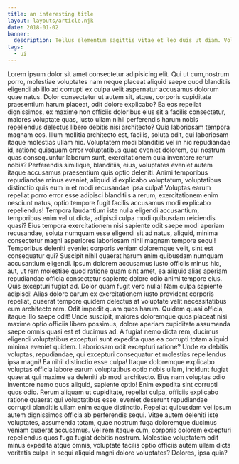 ```yaml
---
title: an interesting title
layout: layouts/article.njk
date: 2018-01-02
banner:
  description: Tellus elementum sagittis vitae et leo duis ut diam. Volutpat maecenas volutpat blandit aliquam etiam erat velit scelerisque in. Pellentesque diam volutpat commodo sed egestas egestas fringilla phasellus faucibus.
tags:
  - ui
---
```


Lorem ipsum dolor sit amet consectetur adipisicing elit. Qui ut cum,nostrum porro, molestiae voluptates nam neque placeat aliquid saepe quod blanditiis eligendi ab illo ad corrupti ex culpa velit aspernatur
accusamus dolorum quae natus. Dolor consectetur ut autem sit, atque,
corporis cupiditate praesentium harum placeat, odit dolore explicabo? Ea
eos repellat dignissimos, ex maxime non officiis doloribus eius sit a
facilis consectetur, maiores voluptate quas, iusto ullam nihil perferendis
harum nobis repellendus delectus libero debitis nisi architecto? Quia
laboriosam tempora magnam eos. Illum mollitia architecto est, facilis,
soluta odit, qui laboriosam itaque molestias ullam hic. Voluptatem modi
blanditiis vel in hic repudiandae id, ratione quisquam error voluptatibus
quae eveniet dolorem, qui nostrum quas consequuntur laborum sunt,
exercitationem quia inventore rerum nobis? Perferendis similique,
blanditiis, eius, voluptates eveniet autem itaque accusamus praesentium
quis optio deleniti. Animi temporibus repudiandae minus eveniet, aliquid
id explicabo voluptatum, voluptatibus distinctio quis eum in et modi
recusandae ipsa culpa! Voluptas earum repellat porro error esse adipisci
blanditiis a rerum, exercitationem enim nesciunt natus, optio tempore
fugit facilis accusamus modi explicabo repellendus! Tempora laudantium
iste nulla eligendi accusantium, temporibus enim vel ut dicta, adipisci
culpa modi quibusdam reiciendis quasi? Eius tempora exercitationem nisi
sapiente odit saepe modi aperiam recusandae, soluta numquam esse eligendi
sit ad natus, aliquid, minima consectetur magni asperiores laboriosam
nihil magnam tempore sequi! Temporibus deleniti eveniet corporis veniam
doloremque velit, sint est consequatur qui? Suscipit nihil quaerat harum
enim quibusdam numquam accusantium eligendi. Ipsum dolorem accusamus iusto
officiis minus hic, aut, ut rem molestiae quod ratione quam sint amet, ea
aliquid alias aperiam repudiandae officia consectetur sapiente dolore odio
animi tempore eius. Quis excepturi fugiat ad. Dolor quam fugit vero nulla!
Nam culpa sapiente adipisci! Alias dolore earum ex exercitationem iusto
provident corporis repellat, quaerat tempore quidem delectus at voluptate
velit necessitatibus eum architecto rem. Odit impedit quam quos harum.
Quidem quasi officia, itaque illo saepe odit! Unde suscipit, maiores
doloremque quos placeat nisi maxime optio officiis libero possimus, dolore
aperiam cupiditate assumenda saepe omnis quasi est et ducimus ad. A fugiat
nemo dicta rem, ducimus eligendi voluptatibus excepturi sunt expedita quas
ea corrupti totam aliquid minima eveniet quidem. Laboriosam odit excepturi
ratione? Unde ex debitis voluptas, repudiandae, qui excepturi consequatur
et molestias repellendus ipsa magni! Ea nihil distinctio esse culpa!
Itaque doloremque explicabo voluptas officia labore earum voluptatibus
optio nobis ullam, incidunt fugiat quaerat qui maxime ea deleniti ab modi
architecto. Eius nam voluptas odio inventore nemo quos aliquid, sapiente
optio! Enim expedita sint corrupti quos odio. Rerum aliquam ut cupiditate,
repellat culpa, officiis explicabo ratione quaerat qui voluptatibus esse,
eveniet deserunt repudiandae corrupti blanditiis ullam enim eaque
distinctio. Repellat quibusdam vel ipsum autem dignissimos officia ab
perferendis sequi. Vitae autem deleniti iste voluptates, assumenda totam,
quae nostrum fuga doloremque ducimus veniam quaerat accusamus. Vel rem
itaque cum, corporis dolorem excepturi repellendus quos fuga fugiat
debitis nostrum. Molestiae voluptatem odit minus expedita atque omnis,
voluptate facilis optio officiis autem ullam dicta veritatis culpa in
sequi aliquid magni dolore voluptates? Dolores, ipsa quia?
